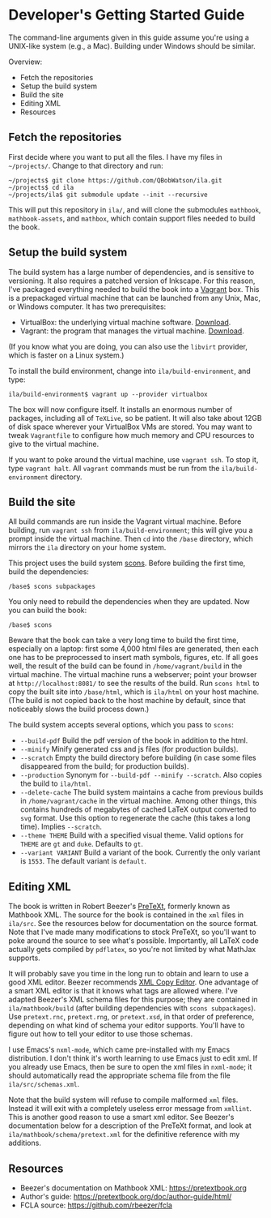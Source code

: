 
# Developer's Getting Started Guide

The command-line arguments given in this guide assume you're using a UNIX-like system (e.g., a Mac).  Building under Windows should be similar.

Overview:
* Fetch the repositories
* Setup the build system
* Build the site
* Editing XML
* Resources


## Fetch the repositories

First decide where you want to put all the files.  I have my files in `~/projects/`.  Change to that directory and run:
```
~/projects$ git clone https://github.com/QBobWatson/ila.git
~/projects$ cd ila
~/projects/ila$ git submodule update --init --recursive
```
This will put this repository in `ila/`, and will clone the submodules `mathbook`, `mathbook-assets`, and `mathbox`, which contain support files needed to build the book.

## Setup the build system

The build system has a large number of dependencies, and is sensitive to versioning.  It also requires a patched version of Inkscape.  For this reason, I've packaged everything needed to build the book into a [Vagrant](https://www.vagrantup.com/) box.  This is a prepackaged virtual machine that can be launched from any Unix, Mac, or Windows computer.  It has two prerequisites:
* VirtualBox: the underlying virtual machine software.  [Download](https://www.virtualbox.org/wiki/Downloads).
* Vagrant: the program that manages the virtual machine.  [Download](https://www.vagrantup.com/downloads.html).

(If you know what you are doing, you can also use the `libvirt` provider, which is faster on a Linux system.)

To install the build environment, change into `ila/build-environment`, and type:
```
ila/build-environment$ vagrant up --provider virtualbox
```
The box will now configure itself.  It installs an enormous number of packages, including all of `TeXLive`, so be patient.  It will also take about 12GB of disk space wherever your VirtualBox VMs are stored.  You may want to tweak `Vagrantfile` to configure how much memory and CPU resources to give to the virtual machine.

If you want to poke around the virtual machine, use `vagrant ssh`.  To stop it, type `vagrant halt`.  All `vagrant` commands must be run from the `ila/build-environment` directory.

## Build the site

All build commands are run inside the Vagrant virtual machine.  Before building, run `vagrant ssh` from `ila/build-environment`; this will give you a prompt inside the virtual machine.  Then `cd` into the `/base` directory, which mirrors the `ila` directory on your home system.

This project uses the build system [scons](https://scons.org).  Before building the first time, build the dependencies:
```
/base$ scons subpackages
```
You only need to rebuild the dependencies when they are updated.  Now you can build the book:
```
/base$ scons
```
Beware that the book can take a very long time to build the first time, especially on a laptop: first some 4,000 html files are generated, then each one has to be preprocessed to insert math symbols, figures, etc.  If all goes well, the result of the build can be found in `/home/vagrant/build` in the virtual machine.  The virtual machine runs a webserver; point your browser at `http://localhost:8081/` to see the results of the build.  Run `scons html` to copy the built site into `/base/html`, which is `ila/html` on your host machine.  (The build is not copied back to the host machine by default, since that noticeably slows the build process down.)

The build system accepts several options, which you pass to `scons`:
* `--build-pdf` Build the pdf version of the book in addition to the html.
* `--minify` Minify generated css and js files (for production builds).
* `--scratch` Empty the build directory before building (in case some files disappeared from the build; for production builds).
* `--production` Synonym for `--build-pdf --minify --scratch`.  Also copies the build to `ila/html`.
* `--delete-cache` The build system maintains a cache from previous builds in `/home/vagrant/cache` in the virtual machine.  Among other things, this contains hundreds of megabytes of cached LaTeX output converted to `svg` format.  Use this option to regenerate the cache (this takes a long time).  Implies `--scratch`.
* `--theme THEME` Build with a specified visual theme.  Valid options for `THEME` are `gt` and `duke`.  Defaults to `gt`.
* `--variant VARIANT` Build a variant of the book.  Currently the only variant is `1553`.  The default variant is `default`.

## Editing XML

The book is written in Robert Beezer's [PreTeXt](https://pretextbook.org), formerly known as Mathbook XML.  The source for the book is contained in the `xml` files in `ila/src`.  See the resources below for documentation on the source format.  Note that I've made many modifications to stock PreTeXt, so you'll want to poke around the source to see what's possible.  Importantly, all LaTeX code actually gets compiled by `pdflatex`, so you're not limited by what MathJax supports.

It will probably save you time in the long run to obtain and learn to use a good XML editor.  Beezer recommends [XML Copy Editor](http://xml-copy-editor.sourceforge.net/).  One advantage of a smart XML editor is that it knows what tags are allowed where.  I've adapted Beezer's XML schema files for this purpose; they are contained in `ila/mathbook/build` (after building dependencies with `scons subpackages`).  Use `pretext.rnc`, `pretext.rng`, or `pretext.xsd`, in that order of preference, depending on what kind of schema your editor supports.  You'll have to figure out how to tell your editor to use those schemas.

I use Emacs's `nxml-mode`, which came pre-installed with my Emacs distribution.  I don't think it's worth learning to use Emacs just to edit xml.  If you already use Emacs, then be sure to open the xml files in `nxml-mode`; it should automatically read the appropriate schema file from the file `ila/src/schemas.xml`.

Note that the build system will refuse to compile malformed `xml` files.  Instead it will exit with a completely useless error message from `xmllint`.  This is another good reason to use a smart xml editor.  See Beezer's documentation below for a description of the PreTeXt format, and look at `ila/mathbook/schema/pretext.xml` for the definitive reference with my additions.

## Resources

* Beezer's documentation on Mathbook XML:
    https://pretextbook.org
* Author's guide:
    https://pretextbook.org/doc/author-guide/html/
* FCLA source:
    https://github.com/rbeezer/fcla


